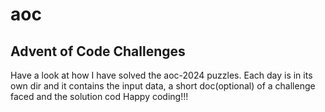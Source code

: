 # aoc
## Advent of Code Challenges
Have  a look at how I have solved the aoc-2024 puzzles.
Each day is in its own dir and it contains the input data, a short doc(optional) of a challenge faced and the solution cod
Happy coding!!!
